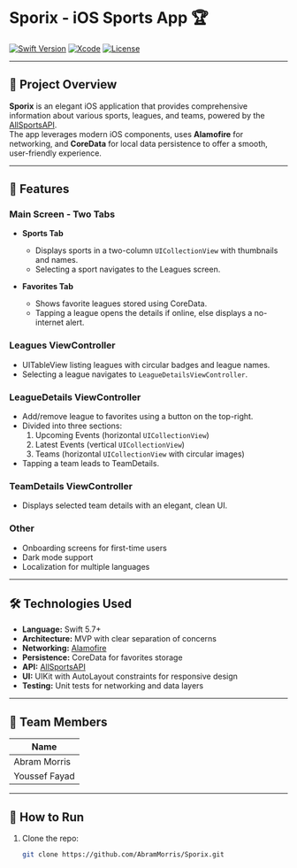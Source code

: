 # Sporix - iOS Sports App 🏆

[![Swift Version](https://img.shields.io/badge/Swift-5.7-orange.svg)](https://swift.org)
[![Xcode](https://img.shields.io/badge/Xcode-15-blue.svg)](https://developer.apple.com/xcode/)
[![License](https://img.shields.io/badge/License-MIT-green.svg)](LICENSE)

---

## 📖 Project Overview

**Sporix** is an elegant iOS application that provides comprehensive information about various sports, leagues, and teams, powered by the [AllSportsAPI](https://allsportsapi.com/).  
The app leverages modern iOS components, uses **Alamofire** for networking, and **CoreData** for local data persistence to offer a smooth, user-friendly experience.

---

## 🚀 Features

### Main Screen - Two Tabs
- **Sports Tab**  
  - Displays sports in a two-column `UICollectionView` with thumbnails and names.  
  - Selecting a sport navigates to the Leagues screen.

- **Favorites Tab**  
  - Shows favorite leagues stored using CoreData.  
  - Tapping a league opens the details if online, else displays a no-internet alert.

### Leagues ViewController
- UITableView listing leagues with circular badges and league names.  
- Selecting a league navigates to `LeagueDetailsViewController`.

### LeagueDetails ViewController
- Add/remove league to favorites using a button on the top-right.  
- Divided into three sections:  
  1. Upcoming Events (horizontal `UICollectionView`)  
  2. Latest Events (vertical `UICollectionView`)  
  3. Teams (horizontal `UICollectionView` with circular images)  
- Tapping a team leads to TeamDetails.

### TeamDetails ViewController
- Displays selected team details with an elegant, clean UI.
 
### Other
- Onboarding screens for first-time users  
- Dark mode support  
- Localization for multiple languages  
---

## 🛠️ Technologies Used

- **Language:** Swift 5.7+  
- **Architecture:** MVP with clear separation of concerns  
- **Networking:** [Alamofire](https://github.com/Alamofire/Alamofire)  
- **Persistence:** CoreData for favorites storage  
- **API:** [AllSportsAPI](https://allsportsapi.com/)  
- **UI:** UIKit with AutoLayout constraints for responsive design  
- **Testing:** Unit tests for networking and data layers  

---

## 👥 Team Members 

| Name          | 
|---------------|
| Abram Morris  | 
| Youssef Fayad | 

---

## 🚀 How to Run

1. Clone the repo:  
   ```bash
   git clone https://github.com/AbramMorris/Sporix.git
